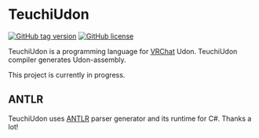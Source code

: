 # TeuchiUdon

[![GitHub tag version](https://img.shields.io/github/v/tag/akanevrc/TeuchiUdon)]()
[![GitHub license](https://img.shields.io/github/license/akanevrc/TeuchiUdon)](LICENSE)

TeuchiUdon is a programming language for [VRChat](https://hello.vrchat.com/) Udon.
TeuchiUdon compiler generates Udon-assembly.

This project is currently in progress.

## ANTLR

TeuchiUdon uses [ANTLR](https://www.antlr.org/) parser generator and its runtime for C#.
Thanks a lot!
